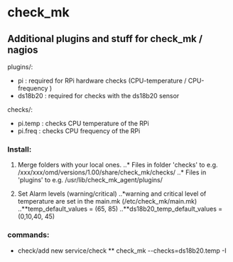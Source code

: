check_mk
========

## Additional plugins and stuff for check_mk / nagios

plugins/: 
* pi	:	required for RPi hardware checks (CPU-temperature / CPU-frequency )
* ds18b20	:	required for checks with the ds18b20 sensor

checks/: 
* pi.temp	:	checks CPU temperature of the RPi
* pi.freq	:	checks CPU frequency of the RPi


### Install:

1. Merge folders with your local ones. 
..* Files in folder 'checks' to e.g. /xxx/xxx/omd/versions/1.00/share/check_mk/checks/
..* Files in 'plugins' to e.g. /usr/lib/check_mk_agent/plugins/

2. Set Alarm levels (warning/critical)
..*warning and critical level of temperature are set in the main.mk (/etc/check_mk/main.mk)
..**temp_default_values = (65, 85)
..**ds18b20_temp_default_values = (0,10,40, 45)



### commands:
* check/add new service/check
** check_mk --checks=ds18b20.temp -I <hostname> 

